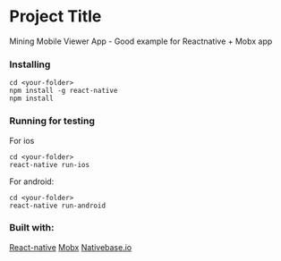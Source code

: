 # Project Title
Mining Mobile Viewer App - Good example for Reactnative + Mobx app

### Installing

```
cd <your-folder>
npm install -g react-native
npm install
```

### Running for testing
For ios
```
cd <your-folder>
react-native run-ios
```

For android:
```
cd <your-folder>
react-native run-android
```

### Built with:
[React-native](https://facebook.github.io/react-native/)
[Mobx](https://github.com/mobxjs/mobx)
[Nativebase.io](https://nativebase.io/)